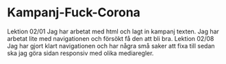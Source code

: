 # Kampanj-Fuck-Corona
Lektion 02/01 Jag har arbetat med html och lagt in kampanj texten. Jag har arbetat lite med navigationen och försökt få den att bli bra.
Lektion 02/08 Jag har gjort klart navigationen och har några små saker att fixa till sedan ska jag göra sidan responsiv med olika mediaregler.

